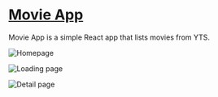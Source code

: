 # [Movie App](https://nayeonshin.dev/movie-app/)

Movie App is a simple React app that lists movies from YTS.

![Homepage](https://github.com/nayeonshin/movie-app/tree/master/src/assets/homepage.png)

![Loading page](https://github.com/nayeonshin/movie-app/tree/master/src/assets/loading-page.png)

![Detail page](https://github.com/nayeonshin/movie-app/tree/master/src/assets/detail-page.png)